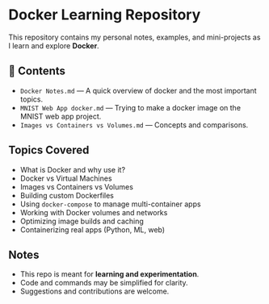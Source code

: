 # Docker Learning Repository

This repository contains my personal notes, examples, and mini-projects as I learn and explore **Docker**.

## 📁 Contents

- `Docker Notes.md` — A quick overview of docker and the most important topics.
- `MNIST Web App docker.md` — Trying to make a docker image on the MNIST web app project.
- `Images vs Containers vs Volumes.md` — Concepts and comparisons.

## Topics Covered

- What is Docker and why use it?
- Docker vs Virtual Machines
- Images vs Containers vs Volumes
- Building custom Dockerfiles
- Using `docker-compose` to manage multi-container apps
- Working with Docker volumes and networks
- Optimizing image builds and caching
- Containerizing real apps (Python, ML, web)

## Notes

* This repo is meant for **learning and experimentation**.
* Code and commands may be simplified for clarity.
* Suggestions and contributions are welcome.

